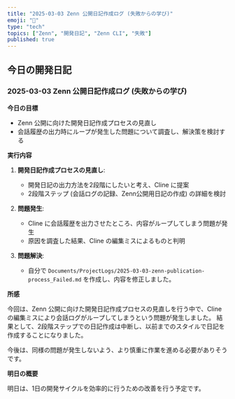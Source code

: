 ```yaml
---
title: "2025-03-03 Zenn 公開日記作成ログ (失敗からの学び)"
emoji: "📝"
type: "tech"
topics: ["Zenn", "開発日記", "Zenn CLI", "失敗"]
published: true
---
```


## 今日の開発日記

### 2025-03-03 Zenn 公開日記作成ログ (失敗からの学び)

**今日の目標**

*   Zenn 公開に向けた開発日記作成プロセスの見直し
*   会話履歴の出力時にループが発生した問題について調査し、解決策を検討する

**実行内容**

1.  **開発日記作成プロセスの見直し**:
    *   開発日記の出力方法を2段階にしたいと考え、Cline に提案
    *   2段階ステップ (会話ログの記録、Zenn公開用日記の作成) の詳細を検討

2.  **問題発生**:
    *   Cline に会話履歴を出力させたところ、内容がループしてしまう問題が発生
    *   原因を調査した結果、Cline の編集ミスによるものと判明

3.  **問題解決**:
    *   自分で `Documents/ProjectLogs/2025-03-03-zenn-publication-process_Failed.md` を作成し、内容を修正しました。

**所感**

今回は、Zenn 公開に向けた開発日記作成プロセスの見直しを行う中で、Cline の編集ミスにより会話ログがループしてしまうという問題が発生しました。
結果として、2段階ステップでの日記作成は中断し、以前までのスタイルで日記を作成することになりました。

今後は、同様の問題が発生しないよう、より慎重に作業を進める必要がありそうです。

**明日の概要**

明日は、1日の開発サイクルを効率的に行うための改善を行う予定です。
